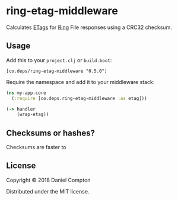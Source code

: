 # ring-etag-middleware

Calculates [ETags](https://developer.mozilla.org/en-US/docs/Web/HTTP/Headers/ETag) for [Ring](https://github.com/ring-clojure/ring) File responses using a CRC32 checksum. 

## Usage

Add this to your `project.clj` or `build.boot`:

```
[co.deps/ring-etag-middleware "0.5.0"]
```

Require the namespace and add it to your middleware stack:

```clojure
(ns my-app.core
  (:require [co.deps.ring-etag-middleware :as etag]))

(-> handler
    (wrap-etag))
```

## Checksums or hashes?

Checksums are faster to 

## License

Copyright © 2018 Daniel Compton

Distributed under the MIT license. 
